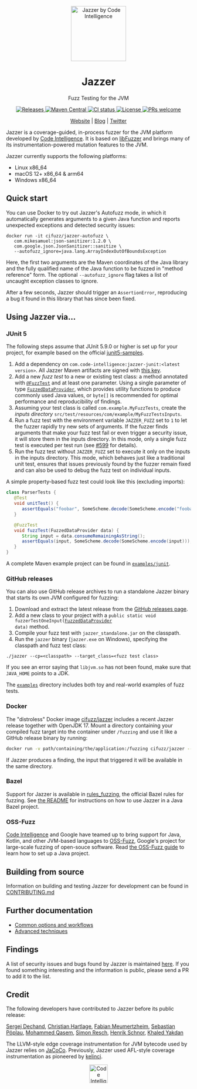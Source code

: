 <div align="center">
  <a href="https://code-intelligence.com"><img src="https://www.code-intelligence.com/hubfs/Logos/CI%20Logos/Jazzer_einfach.png" height=150px alt="Jazzer by Code Intelligence">
</a>
  <h1>Jazzer</h1>
  <p>Fuzz Testing for the JVM</p>
  <a href="https://github.com/CodeIntelligenceTesting/jazzer/releases">
    <img src="https://img.shields.io/github/v/release/CodeIntelligenceTesting/jazzer" alt="Releases">
  </a>
  <a href="https://search.maven.org/search?q=g:com.code-intelligence%20a:jazzer">
    <img src="https://img.shields.io/maven-central/v/com.code-intelligence/jazzer" alt="Maven Central">
  </a>
  <a href="https://github.com/CodeIntelligenceTesting/jazzer/actions/workflows/run-all-tests.yml?query=branch%3Amain">
    <img src="https://img.shields.io/github/actions/workflow/status/CodeIntelligenceTesting/jazzer/run-all-tests.yml?branch=main&logo=github" alt="CI status">
  </a>
  <a href="https://github.com/CodeIntelligenceTesting/jazzer/blob/main/LICENSE">
    <img src="https://img.shields.io/github/license/CodeIntelligenceTesting/jazzer" alt="License">
  </a>
  <a href="https://github.com/CodeIntelligenceTesting/jazzer/blob/main/CONTRIBUTING.md">
    <img src="https://img.shields.io/badge/PRs-welcome-brightgreen.svg" alt="PRs welcome" />
  </a>

  <br />

<a href="https://www.code-intelligence.com/" target="_blank">Website</a>
|
<a href="https://www.code-intelligence.com/blog" target="_blank">Blog</a>
|
<a href="https://twitter.com/CI_Fuzz" target="_blank">Twitter</a>
</div>

Jazzer is a coverage-guided, in-process fuzzer for the JVM platform developed by [Code Intelligence](https://code-intelligence.com).
It is based on [libFuzzer](https://llvm.org/docs/LibFuzzer.html) and brings many of its instrumentation-powered mutation features to the JVM.

Jazzer currently supports the following platforms:
* Linux x86_64
* macOS 12+ x86_64 & arm64
* Windows x86_64

## Quick start

You can use Docker to try out Jazzer's Autofuzz mode, in which it automatically generates arguments to a given Java function and reports unexpected exceptions and detected security issues:

```
docker run -it cifuzz/jazzer-autofuzz \
   com.mikesamuel:json-sanitizer:1.2.0 \
   com.google.json.JsonSanitizer::sanitize \
   --autofuzz_ignore=java.lang.ArrayIndexOutOfBoundsException
```

Here, the first two arguments are the Maven coordinates of the Java library and the fully qualified name of the Java function to be fuzzed in "method reference" form.
The optional `--autofuzz_ignore` flag takes a list of uncaught exception classes to ignore.

After a few seconds, Jazzer should trigger an `AssertionError`, reproducing a bug it found in this library that has since been fixed.

## Using Jazzer via...

### JUnit 5

The following steps assume that JUnit 5.9.0 or higher is set up for your project, for example based on the official [junit5-samples](https://github.com/junit-team/junit5-samples).

1. Add a dependency on `com.code-intelligence:jazzer-junit:<latest version>`.
   All Jazzer Maven artifacts are signed with [this key](deploy/maven.pub).
2. Add a new *fuzz test* to a new or existing test class: a method annotated with [`@FuzzTest`](https://codeintelligencetesting.github.io/jazzer-docs/jazzer-junit/com/code_intelligence/jazzer/junit/FuzzTest.html) and at least one parameter.
   Using a single parameter of type [`FuzzedDataProvider`](https://codeintelligencetesting.github.io/jazzer-docs/jazzer-api/com/code_intelligence/jazzer/api/FuzzedDataProvider.html), which provides utility functions to produce commonly used Java values, or `byte[]` is recommended for optimal performance and reproducibility of findings.
3. Assuming your test class is called `com.example.MyFuzzTests`, create the *inputs directory* `src/test/resources/com/example/MyFuzzTestsInputs`.
4. Run a fuzz test with the environment variable `JAZZER_FUZZ` set to `1` to let the fuzzer rapidly try new sets of arguments.
   If the fuzzer finds arguments that make your fuzz test fail or even trigger a security issue, it will store them in the inputs directory.
   In this mode, only a single fuzz test is executed per test run (see [#599](https://github.com/CodeIntelligenceTesting/jazzer/issues/599) for details).
5. Run the fuzz test without `JAZZER_FUZZ` set to execute it only on the inputs in the inputs directory.
   This mode, which behaves just like a traditional unit test, ensures that issues previously found by the fuzzer remain fixed and can also be used to debug the fuzz test on individual inputs.

A simple property-based fuzz test could look like this (excluding imports):

```java
class ParserTests {
   @Test
   void unitTest() {
      assertEquals("foobar", SomeScheme.decode(SomeScheme.encode("foobar")));
   }

   @FuzzTest
   void fuzzTest(FuzzedDataProvider data) {
      String input = data.consumeRemainingAsString();
      assertEquals(input, SomeScheme.decode(SomeScheme.encode(input)));
   }
}
```

A complete Maven example project can be found in [`examples/junit`](examples/junit).

### GitHub releases

You can also use GitHub release archives to run a standalone Jazzer binary that starts its own JVM configured for fuzzing:

1. Download and extract the latest release from the [GitHub releases page](https://github.com/CodeIntelligenceTesting/jazzer/releases).
2. Add a new class to your project with a <code>public static void fuzzerTestOneInput(<a href="https://codeintelligencetesting.github.io/jazzer-docs/jazzer-api/com/code_intelligence/jazzer/api/FuzzedDataProvider.html">FuzzedDataProvider</a> data)</code> method.
3. Compile your fuzz test with `jazzer_standalone.jar` on the classpath.
4. Run the `jazzer` binary (`jazzer.exe` on Windows), specifying the classpath and fuzz test class:

```shell
./jazzer --cp=<classpath> --target_class=<fuzz test class>
```

If you see an error saying that `libjvm.so` has not been found, make sure that `JAVA_HOME` points to a JDK.

The [`examples`](examples/src/main/java/com/example) directory includes both toy and real-world examples of fuzz tests.

### Docker

The "distroless" Docker image [cifuzz/jazzer](https://hub.docker.com/r/cifuzz/jazzer) includes a recent Jazzer release together with OpenJDK 17.
Mount a directory containing your compiled fuzz target into the container under `/fuzzing` and use it like a GitHub release binary by running:

```sh
docker run -v path/containing/the/application:/fuzzing cifuzz/jazzer --cp=<classpath> --target_class=<fuzz test class>
```

If Jazzer produces a finding, the input that triggered it will be available in the same directory.

### Bazel

Support for Jazzer is available in [rules_fuzzing](https://github.com/bazelbuild/rules_fuzzing), the official Bazel rules for fuzzing.
See [the README](https://github.com/bazelbuild/rules_fuzzing#java-fuzzing) for instructions on how to use Jazzer in a Java Bazel project.

### OSS-Fuzz

[Code Intelligence](https://code-intelligence.com) and Google have teamed up to bring support for Java, Kotlin, and other JVM-based languages to [OSS-Fuzz](https://github.com/google/oss-fuzz), Google's project for large-scale fuzzing of open-souce software.
Read [the OSS-Fuzz guide](https://google.github.io/oss-fuzz/getting-started/new-project-guide/jvm-lang/) to learn how to set up a Java project.

## Building from source

Information on building and testing Jazzer for development can be found in [CONTRIBUTING.md](CONTRIBUTING.md)

## Further documentation

* [Common options and workflows](docs/common.md)
* [Advanced techniques](docs/advanced.md)

## Findings

A list of security issues and bugs found by Jazzer is maintained [here](docs/findings.md).
If you found something interesting and the information is public, please send a PR to add it to the list.

## Credit

The following developers have contributed to Jazzer before its public release:

[Sergej Dechand](https://github.com/serj),
[Christian Hartlage](https://github.com/dende),
[Fabian Meumertzheim](https://github.com/fmeum),
[Sebastian Pöplau](https://github.com/sebastianpoeplau),
[Mohammed Qasem](https://github.com/mohqas),
[Simon Resch](https://github.com/simonresch),
[Henrik Schnor](https://github.com/henrikschnor),
[Khaled Yakdan](https://github.com/kyakdan)

The LLVM-style edge coverage instrumentation for JVM bytecode used by Jazzer relies on [JaCoCo](https://github.com/jacoco/jacoco).
Previously, Jazzer used AFL-style coverage instrumentation as pioneered by [kelinci](https://github.com/isstac/kelinci).

<p align="center">
<a href="https://www.code-intelligence.com"><img src="https://www.code-intelligence.com/hubfs/Logos/CI%20Logos/CI_Header_GitHub_quer.jpeg" height=50px alt="Code Intelligence logo"></a>
</p>

[`FuzzedDataProvider`]: https://codeintelligencetesting.github.io/jazzer-docs/jazzer-api/com/code_intelligence/jazzer/api/FuzzedDataProvider.html
